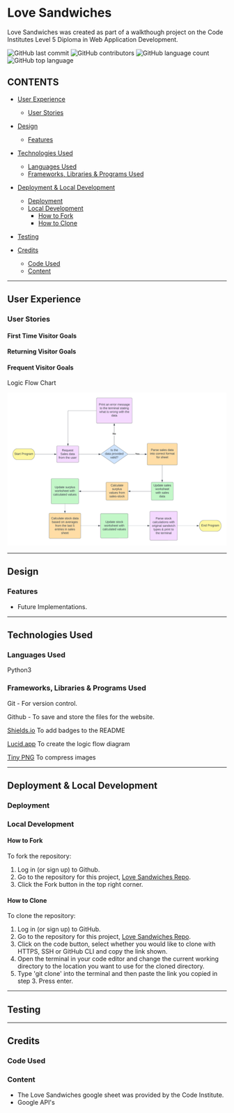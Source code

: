 # Love Sandwiches

Love Sandwiches was created as part of a walkthough project on the Code Institutes Level 5 Diploma in Web Application Development.

![GitHub last commit](https://img.shields.io/github/last-commit/kera-cudmore/love-sandwiches?style=for-the-badge)
![GitHub contributors](https://img.shields.io/github/contributors/kera-cudmore/love-sandwiches?color=yellow&style=for-the-badge)
![GitHub language count](https://img.shields.io/github/languages/count/kera-cudmore/love-sandwiches?color=orange&style=for-the-badge)![GitHub top language](https://img.shields.io/github/languages/top/kera-cudmore/love-sandwiches?style=for-the-badge)

## CONTENTS

* [User Experience](#User-Experience)
  * [User Stories](#User-Stories)

* [Design](#Design)
  * [Features](#Features)

* [Technologies Used](#Technologies-Used)
  * [Languages Used](#Languages-Used)
  * [Frameworks, Libraries & Programs Used](#Frameworks,-Libraries-&-Programs-Used)

* [Deployment & Local Development](#Deployment-&-Local-Development)
  * [Deployment](#Deployment)
  * [Local Development](#Local-Development)
    * [How to Fork](#How-to-Fork)
    * [How to Clone](#How-to-Clone)

* [Testing](#Testing)
  
* [Credits](#Credits)
  * [Code Used](#Code-Used)
  * [Content](#Content)

- - -

## User Experience

### User Stories

#### First Time Visitor Goals

#### Returning Visitor Goals

#### Frequent Visitor Goals

Logic Flow Chart

![Love Sandwiches Logic Flow Chart](documentation/love-sandwiches-logic-flow-chart.png)

- - -

## Design

### Features

* Future Implementations.

- - -

## Technologies Used

### Languages Used

Python3

### Frameworks, Libraries & Programs Used

Git - For version control.

Github - To save and store the files for the website.

[Shields.io](https://shields.io/) To add badges to the README

[Lucid.app](https://lucid.app/) To create the logic flow diagram

[Tiny PNG](https://tinypng.com/) To compress images

- - -

## Deployment & Local Development

### Deployment

### Local Development

#### How to Fork

To fork the repository:

1. Log in (or sign up) to Github.
2. Go to the repository for this project, [Love Sandwiches Repo](https://github.com/kera-cudmore/love-sandwiches).
3. Click the Fork button in the top right corner.

#### How to Clone

To clone the repository:

1. Log in (or sign up) to GitHub.
2. Go to the repository for this project, [Love Sandwiches Repo](https://github.com/kera-cudmore/love-sandwiches).
3. Click on the code button, select whether you would like to clone with HTTPS, SSH or GitHub CLI and copy the link shown.
4. Open the terminal in your code editor and change the current working directory to the location you want to use for the cloned directory.
5. Type 'git clone' into the terminal and then paste the link you copied in step 3. Press enter.

- - -

## Testing

- - -

## Credits

### Code Used

### Content

* The Love Sandwiches google sheet was provided by the Code Institute.
* Google API's
